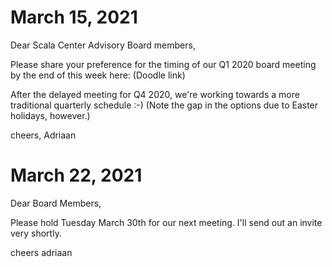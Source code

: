 # March 15, 2021

Dear Scala Center Advisory Board members,

Please share your preference for the timing of our Q1 2020 board meeting by the end of this week here: (Doodle link)

After the delayed meeting for Q4 2020, we're working towards a more traditional quarterly schedule :-) (Note the gap in the options due to Easter holidays, however.)

cheers,
Adriaan

# March 22, 2021

Dear Board Members,

Please hold Tuesday March 30th for our next meeting. I'll send out an invite very shortly.

cheers
adriaan
